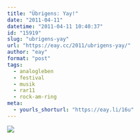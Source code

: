 ```yaml
---
title: "Übrigens: Yay!"
date: "2011-04-11"
datetime: "2011-04-11 10:40:37"
id: "15919"
slug: "ubrigens-yay"
url: "https://eay.cc/2011/ubrigens-yay/"
author: "eay"
format: "post"
tags:
  - analogleben
  - festival
  - musik
  - rar11
  - rock-am-ring
meta:
  - yourls_shorturl: "https://eay.li/16u"
---
```


![](https://eay.cc/uploads/2011/rockamring2011.jpg)
